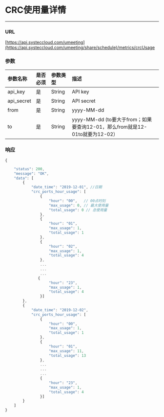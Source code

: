 # CRC使用量详情

---

### URL

[https://api.systeccloud.com/umeeting](https://api.systeccloud.com/umeeting/share/schedule)/metrics/crcUsage

### 参数

| 参数名称 | 是否必须 | 参数类型 | 描述 |
| :--- | :--- | :--- | :--- |
| api\_key | 是 | String | API key |
| api\_secret | 是 | String | API secret |
| from | 是 | String | yyyy-MM-dd |
| to | 是 | String | yyyy-MM-dd \(to要大于from；如果要查询12-01，那么from就是12-01to就要为12-02） |

### 响应

```
{
```

```js
    "status": 200,
    "message": "OK",
    "data": [
        {
            "date_time": "2019-12-01", //日期
            "crc_ports_hour_usage": [
                {
                    "hour": "00",   // 00点时刻
                    "max_usage": 0, // 最大使用量
                    "total_usage": 0 // 总使用量
                },
                {
                    "hour": "01",
                    "max_usage": 1,
                    "total_usage": 1
                },
                {
                    "hour": "02",
                    "max_usage": 1,
                    "total_usage": 4
                },
                ...
                ...
                ...
               {
                    "hour": "23",
                    "max_usage": 1,
                    "total_usage": 4
                }]
        },
        {
            "date_time": "2019-12-02",
            "crc_ports_hour_usage": [
                {
                    "hour": "00",
                    "max_usage": 1,
                    "total_usage": 1
                },
                {
                    "hour": "01",
                    "max_usage": 11,
                    "total_usage": 13
                },
                ...
                ...
                ...
                {
                    "hour": "23",
                    "max_usage": 1,
                    "total_usage": 4
                }]
        }
    ]
}
```



